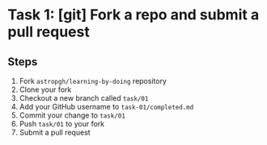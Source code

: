 # Task 1: [git] Fork a repo and submit a pull request

## Steps

1. Fork `astropgh/learning-by-doing` repository
2. Clone your fork
3. Checkout a new branch called `task/01`
4. Add your GitHub username to `task-01/completed.md`
5. Commit your change to `task/01`
6. Push `task/01` to your fork
7. Submit a pull request

